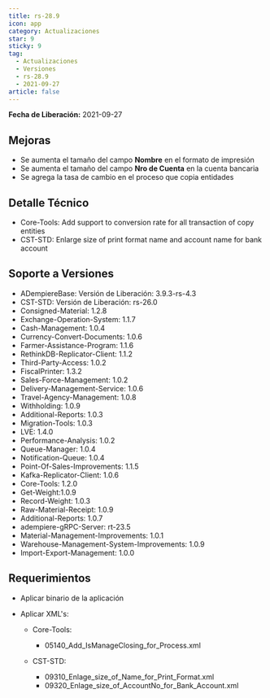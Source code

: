 ```yaml
---
title: rs-28.9
icon: app
category: Actualizaciones
star: 9
sticky: 9
tag:
  - Actualizaciones
  - Versiones
  - rs-28.9
  - 2021-09-27
article: false
---
```


**Fecha de Liberación:** 2021-09-27

## Mejoras

- Se aumenta el tamaño del campo **Nombre** en el formato de impresión
- Se aumenta el tamaño del campo **Nro de Cuenta** en la cuenta bancaria
- Se agrega la tasa de cambio en el proceso que copia entidades

## Detalle Técnico

- Core-Tools: Add support to conversion rate for all transaction of copy entities
- CST-STD: Enlarge size of print format name and account name for bank account

## Soporte a Versiones

- ADempiereBase: Versión de Liberación: 3.9.3-rs-4.3
- CST-STD: Versión de Liberación: rs-26.0
- Consigned-Material: 1.2.8
- Exchange-Operation-System: 1.1.7
- Cash-Management: 1.0.4
- Currency-Convert-Documents: 1.0.6
- Farmer-Assistance-Program: 1.1.6
- RethinkDB-Replicator-Client: 1.1.2
- Third-Party-Access: 1.0.2
- FiscalPrinter: 1.3.2
- Sales-Force-Management: 1.0.2
- Delivery-Management-Service: 1.0.6
- Travel-Agency-Management: 1.0.8
- Withholding: 1.0.9
- Additional-Reports: 1.0.3
- Migration-Tools: 1.0.3
- LVE: 1.4.0
- Performance-Analysis: 1.0.2
- Queue-Manager: 1.0.4
- Notification-Queue: 1.0.4
- Point-Of-Sales-Improvements: 1.1.5
- Kafka-Replicator-Client: 1.0.6
- Core-Tools: 1.2.0
- Get-Weight:1.0.9
- Record-Weight: 1.0.3
- Raw-Material-Receipt: 1.0.9
- Additional-Reports: 1.0.7
- adempiere-gRPC-Server: rt-23.5
- Material-Management-Improvements: 1.0.1
- Warehouse-Management-System-Improvements: 1.0.9
- Import-Export-Management: 1.0.0

## Requerimientos

- Aplicar binario de la aplicación
- Aplicar XML's:

  - Core-Tools: 
  
    - 05140_Add_IsManageClosing_for_Process.xml

  - CST-STD:

    - 09310_Enlage_size_of_Name_for_Print_Format.xml
    - 09320_Enlage_size_of_AccountNo_for_Bank_Account.xml
